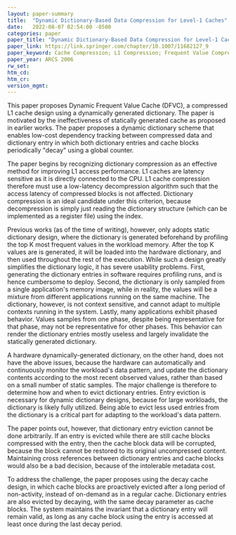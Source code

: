 ```yaml
---
layout: paper-summary
title:  "Dynamic Dictionary-Based Data Compression for Level-1 Caches"
date:   2022-08-07 02:54:00 -0500
categories: paper
paper_title: "Dynamic Dictionary-Based Data Compression for Level-1 Caches"
paper_link: https://link.springer.com/chapter/10.1007/11682127_9
paper_keyword: Cache Compression; L1 Compression; Frequent Value Compression; Dynamic Dictionary
paper_year: ARCS 2006
rw_set:
htm_cd:
htm_cr:
version_mgmt:
---
```


This paper proposes Dynamic Frequent Value Cache (DFVC), a compressed L1 cache design using a dynamically generated
dictionary. The paper is motivated by the ineffectiveness of statically generated cache as proposed in earlier works.
The paper proposes a dynamic dictionary scheme that enables low-cost dependency tracking between compressed data
and dictionary entry in which both dictionary entries and cache blocks periodically "decay" using a global counter.

The paper begins by recognizing dictionary compression as an effective method for improving L1 access performance.
L1 caches are latency sensitive as it is directly connected to the CPU. L1 cache compression therefore must use a
low-latency decompression algorithm such that the access latency of compressed blocks is not affected.
Dictionary compression is an ideal candidate under this criterion, because decompression is simply just reading
the dictionary structure (which can be implemented as a register file) using the index.

Previous works (as of the time of writing), however, only adopts static dictionary design, where the dictionary is 
generated beforehand by profiling the top K most frequent values in the workload memory. 
After the top K values are is generated, it will be loaded into the hardware dictionary, and then used throughout 
the rest of the execution.
While such a design greatly simplifies the dictionary logic, it has severe usability problems. First, generating 
the dictionary entries in software requires profiling runs, and is hence cumbersome to deploy.
Second, the dictionary is only sampled from a single application's memory image, while in reality, the values 
will be a mixture from different applications running on the same machine. The dictionary, however, is not 
context sensitive, and cannot adapt to multiple contexts running in the system.
Lastly, many applications exhibit phased behavior. Values samples from one phase, despite being representative 
for that phase, may not be representative for other phases. This behavior can render the dictionary entries mostly 
useless and largely invalidate the statically generated dictionary.

A hardware dynamically-generated dictionary, on the other hand, does not have the above issues, because the 
hardware can automatically and continuously monitor the workload's data pattern, and update the dictionary
contents according to the most recent observed values, rather than based on a small number of static samples.
The major challenge is therefore to determine how and when to evict dictionary entries.
Entry eviction is necessary for dynamic dictionary designs, because for large workloads, the dictionary is likely
fully utilized. Being able to evict less used entries from the dictionary is a critical part for adapting to the 
workload's data pattern.

The paper points out, however, that dictionary entry eviction cannot be done arbitrarily. If an entry is evicted
while there are still cache blocks compressed with the entry, then the cache block data will be corrupted, because
the block cannot be restored to its original uncompressed content.
Maintaining cross references between dictionary entries and cache blocks would also be a bad decision, because of 
the intolerable metadata cost.

To address the challenge, the paper proposes using the decay cache design, in which cache blocks are proactively
evicted after a long period of non-activity, instead of on-demand as in a regular cache.
Dictionary entries are also evicted by decaying, with the same decay parameter as cache blocks. 
The system maintains the invariant that a dictionary entry will remain valid, as long as any cache block
using the entry is accessed at least once during the last decay period. 



